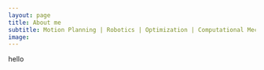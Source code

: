 ```yaml
---
layout: page
title: About me
subtitle: Motion Planning | Robotics | Optimization | Computational Mechanics...... and Art!
image:
---
```

hello
